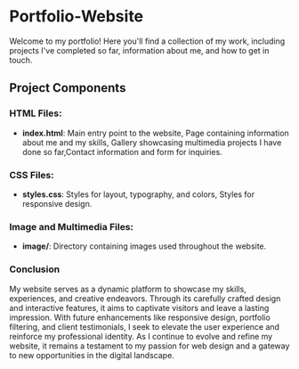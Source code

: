 # Portfolio-Website

Welcome to my portfolio! Here you'll find a collection of my work, including projects I've completed so far, information about me, and how to get in touch.

## Project Components

### HTML Files:

-   **index.html**: Main entry point to the website, Page containing information about me and my skills, Gallery showcasing multimedia projects I have done so far,Contact information and form for inquiries.

### CSS Files:

-   **styles.css**: Styles for layout, typography, and colors, Styles for responsive design.


### Image and Multimedia Files:

-   **image/**: Directory containing images used throughout the website.

### Conclusion

My website serves as a dynamic platform to showcase my skills, experiences, and creative endeavors. 
Through its carefully crafted design and interactive features, it aims to captivate visitors and leave a lasting impression. With future enhancements like responsive design, portfolio filtering, and client testimonials, I seek to elevate the user experience and reinforce my professional identity. As I continue to evolve and refine my website, it remains a testament to my passion for web design and a gateway to new opportunities in the digital landscape.
